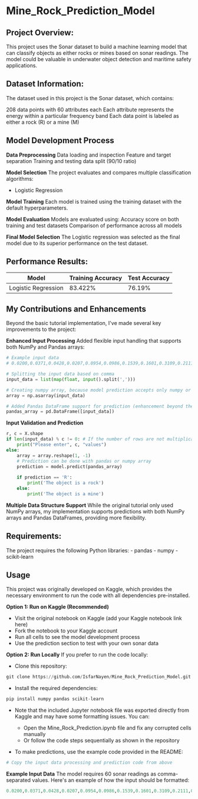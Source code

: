 # Mine_Rock_Prediction_Model

<h2>Project Overview:</h2>
This project uses the Sonar dataset to build a machine learning model that can classify objects as either rocks or mines based on sonar readings. The model could be valuable in underwater object detection and maritime safety applications.

<h2>Dataset Information:</h2>

The dataset used in this project is the Sonar dataset, which contains:

208 data points with 60 attributes each
Each attribute represents the energy within a particular frequency band
Each data point is labeled as either a rock (R) or a mine (M)

<h2>Model Development Process</h2>

**Data Preprocessing**
Data loading and inspection
Feature and target separation
Training and testing data split (90/10 ratio)

**Model Selection**
The project evaluates and compares multiple classification algorithms:

- Logistic Regression

**Model Training**
Each model is trained using the training dataset with the default hyperparameters.

**Model Evaluation**
Models are evaluated using:
Accuracy score on both training and test datasets
Comparison of performance across all models

**Final Model Selection**
The Logistic regression was selected as the final model due to its superior performance on the test dataset.

<h2>Performance Results:</h2>

|  Model   | Training Accuracy |  Test Accuracy |
|----------|-------------------|----------------|
|Logistic Regression| 83.422%  |       76.19%   |

<h2> My Contributions and Enhancements </h2>

Beyond the basic tutorial implementation, I've made several key improvements to the project:

**Enhanced Input Processing**
Added flexible input handling that supports both NumPy and Pandas arrays:
```python
# Example input data
# 0.0200,0.0371,0.0428,0.0207,0.0954,0.0986,0.1539,0.1601,0.3109,0.2111,0.1609,0.1582,0.2238,0.0645,0.0660,0.2273,0.3100,0.2999,0.5078,0.4797,0.5783,0.5071,0.4328,0.5550,0.6711,0.6415,0.7104,0.8080,0.6791,0.3857,0.1307,0.2604,0.5121,0.7547,0.8537,0.8507,0.6692,0.6097,0.4943,0.2744,0.0510,0.2834,0.2825,0.4256,0.2641,0.1386,0.1051,0.1343,0.0383,0.0324,0.0232,0.0027,0.0065,0.0159,0.0072,0.0167,0.0180,0.0084,0.0090,0.0032

# Splitting the input data based on comma
input_data = list(map(float, input().split(',')))

# Creating numpy array, because model prediction accepts only numpy or pandas array
array = np.asarray(input_data) 

# Added Pandas DataFrame support for prediction (enhancement beyond the tutorial)
pandas_array = pd.DataFrame([input_data])
```

**Input Validation and Prediction**
```python
r, c = X.shape
if len(input_data) % c != 0: # If the number of rows are not multiplication of feature number, error will occur
    print("Please enter", c, "values")
else:
    array = array.reshape(1, -1)
    # Prediction can be done with pandas or numpy array
    prediction = model.predict(pandas_array)
    
    if prediction == 'R':
        print('The object is a rock')
    else:
        print('The object is a mine')
```

**Multiple Data Structure Support**
While the original tutorial only used NumPy arrays, my implementation supports predictions with both NumPy arrays and Pandas DataFrames, providing more flexibility.

<h2>Requirements:</h2>
The project requires the following Python libraries:
- pandas
- numpy
- scikit-learn

<h2>Usage</h2>
This project was originally developed on Kaggle, which provides the necessary environment to run the code with all dependencies pre-installed.

**Option 1: Run on Kaggle (Recommended)**
- Visit the original notebook on Kaggle (add your Kaggle notebook link here)
- Fork the notebook to your Kaggle account
- Run all cells to see the model development process
- Use the prediction section to test with your own sonar data

**Option 2: Run Locally**
If you prefer to run the code locally:

- Clone this repository:
```python
git clone https://github.com/IsfarNayen/Mine_Rock_Prediction_Model.git
```
- Install the required dependencies:
```python
pip install numpy pandas scikit-learn
```
- Note that the included Jupyter notebook file was exported directly from Kaggle and may have some formatting issues. You can:

    - Open the Mine_Rock_Prediction.ipynb file and fix any corrupted cells manually
    - Or follow the code steps sequentially as shown in the repository

- To make predictions, use the example code provided in the README:
```python
# Copy the input data processing and prediction code from above
```
**Example Input Data**
The model requires 60 sonar readings as comma-separated values. Here's an example of how the input should be formatted:
```python
0.0200,0.0371,0.0428,0.0207,0.0954,0.0986,0.1539,0.1601,0.3109,0.2111,0.1609,0.1582,0.2238,0.0645,0.0660,0.2273,0.3100,0.2999,0.5078,0.4797,0.5783,0.5071,0.4328,0.5550,0.6711,0.6415,0.7104,0.8080,0.6791,0.3857,0.1307,0.2604,0.5121,0.7547,0.8537,0.8507,0.6692,0.6097,0.4943,0.2744,0.0510,0.2834,0.2825,0.4256,0.2641,0.1386,0.1051,0.1343,0.0383,0.0324,0.0232,0.0027,0.0065,0.0159,0.0072,0.0167,0.0180,0.0084,0.0090,0.0032
```